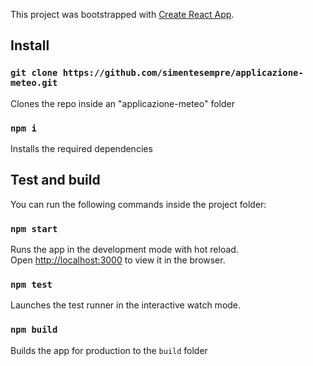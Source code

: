 This project was bootstrapped with [Create React App](https://github.com/facebook/create-react-app).

## Install

### `git clone https://github.com/simentesempre/applicazione-meteo.git`

Clones the repo inside an "applicazione-meteo" folder

### `npm i`

Installs the required dependencies

## Test and build

You can run the following commands inside the project folder:

### `npm start`

Runs the app in the development mode with hot reload.<br />
Open [http://localhost:3000](http://localhost:3000) to view it in the browser.

### `npm test`

Launches the test runner in the interactive watch mode.

### `npm build`

Builds the app for production to the `build` folder